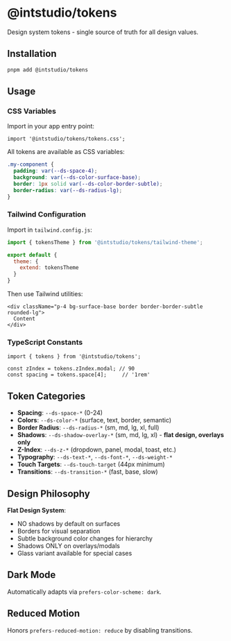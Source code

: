 # @intstudio/tokens

Design system tokens - single source of truth for all design values.

## Installation

```bash
pnpm add @intstudio/tokens
```

## Usage

### CSS Variables

Import in your app entry point:

```tsx
import '@intstudio/tokens/tokens.css';
```

All tokens are available as CSS variables:

```css
.my-component {
  padding: var(--ds-space-4);
  background: var(--ds-color-surface-base);
  border: 1px solid var(--ds-color-border-subtle);
  border-radius: var(--ds-radius-lg);
}
```

### Tailwind Configuration

Import in `tailwind.config.js`:

```js
import { tokensTheme } from '@intstudio/tokens/tailwind-theme';

export default {
  theme: {
    extend: tokensTheme
  }
}
```

Then use Tailwind utilities:

```tsx
<div className="p-4 bg-surface-base border border-border-subtle rounded-lg">
  Content
</div>
```

### TypeScript Constants

```tsx
import { tokens } from '@intstudio/tokens';

const zIndex = tokens.zIndex.modal; // 90
const spacing = tokens.space[4];     // '1rem'
```

## Token Categories

- **Spacing**: `--ds-space-*` (0-24)
- **Colors**: `--ds-color-*` (surface, text, border, semantic)
- **Border Radius**: `--ds-radius-*` (sm, md, lg, xl, full)
- **Shadows**: `--ds-shadow-overlay-*` (sm, md, lg, xl) - **flat design, overlays only**
- **Z-Index**: `--ds-z-*` (dropdown, panel, modal, toast, etc.)
- **Typography**: `--ds-text-*`, `--ds-font-*`, `--ds-weight-*`
- **Touch Targets**: `--ds-touch-target` (44px minimum)
- **Transitions**: `--ds-transition-*` (fast, base, slow)

## Design Philosophy

**Flat Design System**:
- NO shadows by default on surfaces
- Borders for visual separation
- Subtle background color changes for hierarchy
- Shadows ONLY on overlays/modals
- Glass variant available for special cases

## Dark Mode

Automatically adapts via `prefers-color-scheme: dark`.

## Reduced Motion

Honors `prefers-reduced-motion: reduce` by disabling transitions.
